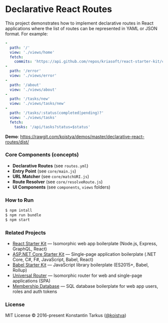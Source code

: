 # Declarative React Routes

This project demonstrates how to implement declarative routes in React applications where the list
of routes can be represented in YAML or JSON format. For example: 

```yaml
-
  path: '/'
  view: './views/home'
  fetch:
    commits: 'https://api.github.com/repos/kriasoft/react-starter-kit/commits'
-
  path: '/error'
  view: './views/error'
-
  path: '/about'
  view: './views/about'
-
  path: '/tasks/new'
  view: './views/tasks/new'
-
  path: '/tasks/:status(completed|pending)?'
  view: './views/tasks'
  fetch:
    tasks: '/api/tasks?status=$status'

```

**Demo**: https://rawgit.com/koistya/demos/master/declarative-react-routes/dist/


### Core Components (concepts)

- **Declarative Routes** (see `routes.yml`)
- **Entry Point** (see `core/main.js`)
- **URL Matcher** (see `core/matchURI.js`)
- **Route Resolver** (see `core/resolveRoute.js`)
- **UI Components** (see `components`, `views` folders)


### How to Run

```sh
$ npm intall
$ npm run bundle
$ npm start
```


### Related Projects

* [React Starter Kit](https://github.com/kriasoft/react-starter-kit) — Isomorphic web app boilerplate (Node.js, Express, GraphQL, React)
* [ASP.NET Core Starter Kit](https://github.com/kriasoft/aspnet-starter-kit) — Single-page application boilerplate (.NET Core, C#, F#, JavaScript, Babel, React)
* [Babel Starter Kit](https://github.com/kriasoft/babel-starter-kit) — JavaScript library boilerplate (ES2015+, Babel, Rollup)
* [Universal Router](https://github.com/kriasoft/universal-router) — Isomorphic router for web and single-page applications (SPA)
* [Membership Database](https://github.com/membership/membership.db) — SQL database boilerplate for web app users, roles and auth tokens


### License

MIT License © 2016-present Konstantin Tarkus ([@koistya](https://github.com/koistya))
